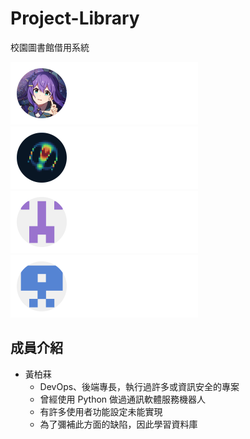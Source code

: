 # Project-Library

校園圖書館借用系統

<!--[組員](https://github.com/NFU-Database-Group/.github/tree/main/profile) -->
<p>
    <a href="https://github.com/LTurret">
        <img src="./components/LT.svg" width="300" height="100" alt="Made with SVG">
    </a>
    <a href="https://github.com/kiol1812">
        <img src="./components/kiol.svg" width="300" height="100" alt="Made with SVG">
    </a>
    <a href="https://github.com/Wang-You-Hong">
        <img src="./components/Wang_You_Hong.svg" width="300" height="100" alt="Made with SVG">
    </a>
    <a href="https://github.com/Daniel-TW-0">
        <img src="./components/Daniel_TW_0.svg" width="300" height="100" alt="Made with SVG">
    </a>
</p>

## 成員介紹

- 黃柏菻
  - DevOps、後端專長，執行過許多或資訊安全的專案
  - 曾經使用 Python 做過通訊軟體服務機器人
  - 有許多使用者功能設定未能實現
  - 為了彌補此方面的缺陷，因此學習資料庫
